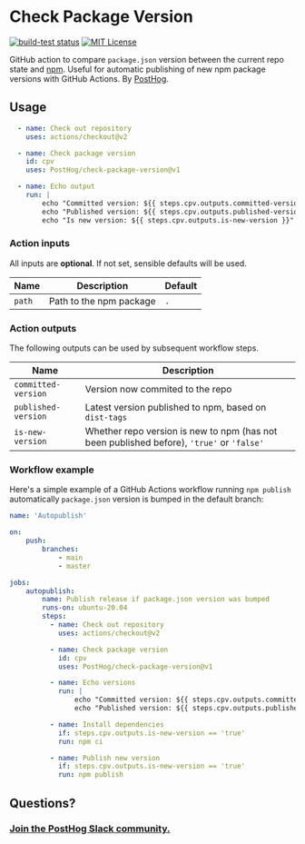 # Check Package Version

[![build-test status](https://github.com/PostHog/check-package-version/workflows/build-test/badge.svg)](https://github.com/actions/typescript-action/actions)
[![MIT License](https://img.shields.io/badge/License-MIT-red.svg)](https://opensource.org/licenses/MIT)

GitHub action to compare `package.json` version between the current repo state and [npm](https://npmjs.com). Useful for automatic publishing of new npm package versions with GitHub Actions. By [PostHog](https://posthog.com).

## Usage

```yml
  - name: Check out repository
    uses: actions/checkout@v2

  - name: Check package version
    id: cpv
    uses: PostHog/check-package-version@v1

  - name: Echo output
    run: |
        echo "Committed version: ${{ steps.cpv.outputs.committed-version }}"
        echo "Published version: ${{ steps.cpv.outputs.published-version }}"
        echo "Is new version: ${{ steps.cpv.outputs.is-new-version }}"
```

### Action inputs

All inputs are **optional**. If not set, sensible defaults will be used.

| Name | Description | Default |
| --- | --- | --- |
| `path` | Path to the npm package | `.` |

### Action outputs

The following outputs can be used by subsequent workflow steps.

| Name | Description |
| --- | --- |
| `committed-version` | Version now commited to the repo |
| `published-version` | Latest version published to npm, based on `dist-tags` |
| `is-new-version` | Whether repo version is new to npm (has not been published before), `'true'` or `'false'` |

### Workflow example

Here's a simple example of a GitHub Actions workflow running `npm publish` automatically `package.json` version is bumped in the default branch:

```yml
name: 'Autopublish'

on:
    push:
        branches:
            - main
            - master

jobs:
    autopublish:
        name: Publish release if package.json version was bumped
        runs-on: ubuntu-20.04
        steps:
          - name: Check out repository
            uses: actions/checkout@v2

          - name: Check package version
            id: cpv
            uses: PostHog/check-package-version@v1

          - name: Echo versions
            run: |
                echo "Committed version: ${{ steps.cpv.outputs.committed-version }}"
                echo "Published version: ${{ steps.cpv.outputs.published-version }}"

          - name: Install dependencies
            if: steps.cpv.outputs.is-new-version == 'true'
            run: npm ci

          - name: Publish new version
            if: steps.cpv.outputs.is-new-version == 'true'
            run: npm publish
```

## Questions?

### [Join the PostHog Slack community.](posthog.com/slack)
